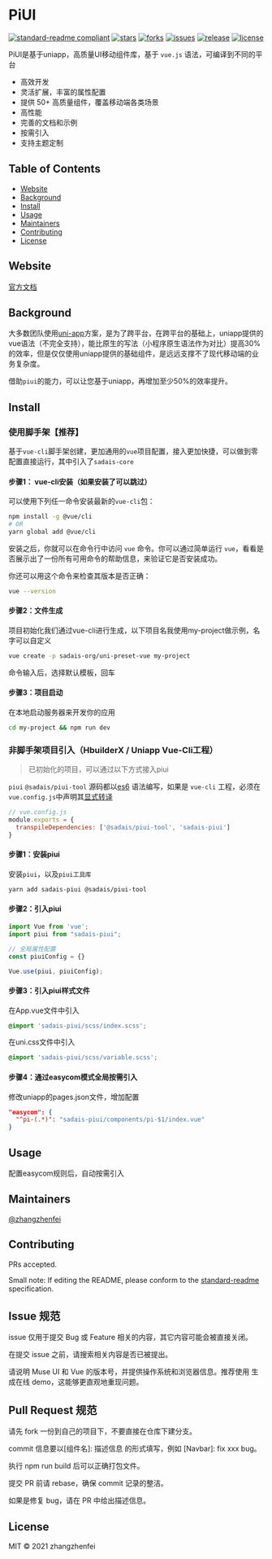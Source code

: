 # PiUI

[![standard-readme compliant](https://img.shields.io/badge/standard--readme-OK-green.svg?style=flat-square)](https://github.com/RichardLitt/standard-readme)
[![stars](https://img.shields.io/github/stars/sadais-org/piui?style=flat-square&logo=GitHub)](https://github.com/sadais-org/piui)
[![forks](https://img.shields.io/github/forks/sadais-org/piui?style=flat-square&logo=GitHub)](https://github.com/sadais-org/piui)
[![issues](https://img.shields.io/github/issues/sadais-org/piui?style=flat-square&logo=GitHub)](https://github.com/sadais-org/piui/issues)
[![release](https://img.shields.io/github/v/release/sadais-org/piui?style=flat-square)](https://gitee.com/xuqu/uView/releases)
[![license](https://img.shields.io/github/license/sadais-org/piui?style=flat-square)](https://en.wikipedia.org/wiki/MIT_License)


PiUI是基于uniapp，高质量UI移动组件库，基于 `vue.js` 语法，可编译到不同的平台

* 高效开发
* 灵活扩展，丰富的属性配置
* 提供 50+ 高质量组件，覆盖移动端各类场景
* 高性能
* 完善的文档和示例
* 按需引入
* 支持主题定制

## Table of Contents

- [Website](#website)
- [Background](#background)
- [Install](#install)
- [Usage](#usage)
- [Maintainers](#maintainers)
- [Contributing](#contributing)
- [License](#license)

## Website
[官方文档](http://piui.sadais.com/)

## Background

大多数团队使用[uni-app](https://uniapp.dcloud.io/)方案，是为了跨平台，在跨平台的基础上，uniapp提供的vue语法（不完全支持），能比原生的写法（小程序原生语法作为对比）提高30%的效率，但是仅仅使用uniapp提供的基础组件，是远远支撑不了现代移动端的业务复杂度。

借助`piui`的能力，可以让您基于uniapp，再增加至少50%的效率提升。

## Install

### 使用脚手架【推荐】
基于`vue-cli`脚手架创建，更加通用的`vue`项目配置，接入更加快捷，可以做到零配置直接运行，其中引入了`sadais-core`

#### 步骤1： vue-cli安装（如果安装了可以跳过）
可以使用下列任一命令安装最新的`vue-cli`包：


```bash
npm install -g @vue/cli
# OR
yarn global add @vue/cli
```
安装之后，你就可以在命令行中访问 `vue` 命令。你可以通过简单运行 `vue`，看看是否展示出了一份所有可用命令的帮助信息，来验证它是否安装成功。


你还可以用这个命令来检查其版本是否正确：
```bash
vue --version
```

#### 步骤2：文件生成
项目初始化我们通过vue-cli进行生成，以下项目名我使用my-project做示例，名字可以自定义
```bash
vue create -p sadais-org/uni-preset-vue my-project
```
命令输入后，选择默认模板，回车

#### 步骤3：项目启动
在本地启动服务器来开发你的应用
```bash
cd my-project && npm run dev
```

### 非脚手架项目引入（HbuilderX / Uniapp Vue-Cli工程）

> 已初始化的项目，可以通过以下方式接入piui

`piui` `@sadais/piui-tool` 源码都以[es6](https://es6.ruanyifeng.com/) 语法编写，如果是 `vue-cli` 工程，必须在`vue.config.js`中声明其[显式转译](https://cli.vuejs.org/zh/config/#transpiledependencies)

```js
// vue.config.js
module.exports = {
  transpileDependencies: ['@sadais/piui-tool', 'sadais-piui']
}
```

#### 步骤1：安装piui
安装`piui`，以及`piui工具库`
```bash
yarn add sadais-piui @sadais/piui-tool
```

#### 步骤2：引入piui
```js
import Vue from 'vue';
import piui from "sadais-piui";

// 全局属性配置
const piuiConfig = {}

Vue.use(piui, piuiConfig);
```
#### 步骤3：引入piui样式文件
在App.vue文件中引入
```css
@import 'sadais-piui/scss/index.scss';
```
在uni.css文件中引入
```css
@import 'sadais-piui/scss/variable.scss';
```

#### 步骤4：通过easycom模式全局按需引入
修改uniapp的pages.json文件，增加配置

```json
"easycom": {
  "^pi-(.*)": "sadais-piui/components/pi-$1/index.vue"
}
```

## Usage

配置easycom规则后，自动按需引入

## Maintainers

[@zhangzhenfei](https://github.com/zhangzhenfei)

## Contributing

PRs accepted.

Small note: If editing the README, please conform to the [standard-readme](https://github.com/RichardLitt/standard-readme) specification.

## Issue 规范
issue 仅用于提交 Bug 或 Feature 相关的内容，其它内容可能会被直接关闭。

在提交 issue 之前，请搜索相关内容是否已被提出。

请说明 Muse UI 和 Vue 的版本号，并提供操作系统和浏览器信息。推荐使用  生成在线 demo，这能够更直观地重现问题。

## Pull Request 规范
请先 fork 一份到自己的项目下，不要直接在仓库下建分支。

commit 信息要以[组件名]: 描述信息 的形式填写，例如 [Navbar]: fix xxx bug。

执行 npm run build 后可以正确打包文件。

提交 PR 前请 rebase，确保 commit 记录的整洁。

如果是修复 bug，请在 PR 中给出描述信息。

## License

MIT © 2021 zhangzhenfei
